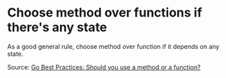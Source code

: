 # Choose method over functions if there's any state

As a good general rule, choose method over function if it depends on any state.

Source: [Go Best Practices: Should you use a method or a function?](https://flaviocopes.com/golang-methods-or-functions/)
